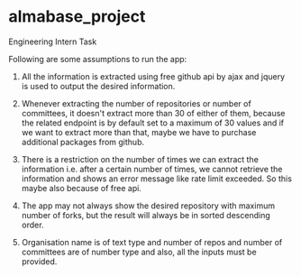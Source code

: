 # almabase_project
Engineering Intern Task

Following are some assumptions to run the app:

1. All the information is extracted using free github api by ajax and jquery is used to output the desired information.

2. Whenever extracting the number of repositories or number of committees, it doesn't extract more than 30 of either of them, because the related endpoint is by default set to a    maximum of 30 values and if we want to extract more than that, maybe we have to purchase additional packages from github.

3. There is a restriction on the number of times we can extract the information i.e. after a certain number of times, we cannot retrieve the information and shows an error message like rate limit exceeded. So this maybe also because of free api.

4. The app may not always show the desired repository with maximum number of forks, but the result will always be in sorted descending order.

5. Organisation name is of text type and number of repos and number of committees are of number type and also, all the inputs must be provided.
